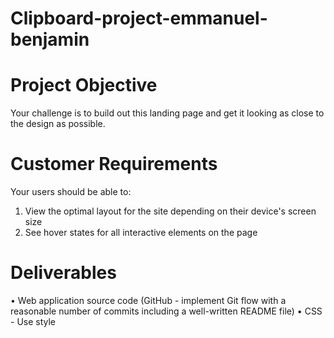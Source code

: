 # Clipboard-project-emmanuel-benjamin

# Project Objective

Your challenge is to build out this landing page and get it looking as close to the design as possible.

# Customer Requirements

Your users should be able to:
1. View the optimal layout for the site depending on their device's screen size
2. See hover states for all interactive elements on the page

# Deliverables
• Web application source code (GitHub - implement Git flow with a reasonable number of commits including a well-written README file)
• CSS - Use style
